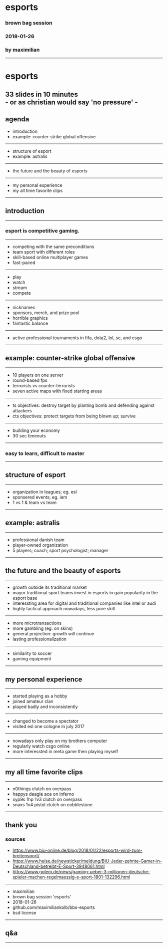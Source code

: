 # esports
###  brown bag session
### 2018-01-26
### by maximilian
---
# esports
33 slides in 10 minutes  
\- or as christian would say 'no pressure' -
---
## agenda
* introduction
* example: counter-strike global offensive
---
* structure of esport
* example: astralis
---
* the future and the beauty of esports
---
* my personal experience
* my all time favorite clips
---
## introduction
---
### esport is competitive gaming.
---
* competing with the same preconditions
* team sport with different roles
* skill-based online multiplayer games
* fast-paced
---
* play
* watch
* stream
* compete
---
* nicknames
* sponsors, merch, and prize pool
* horrible graphics
* fantastic balance
---
* active professional tournaments in fifa, dota2, lol, sc, and csgo
---
## example: counter-strike global offensive
---
* 10 players on one server
* round-based fps
* terrorists vs counter-terrorists
* seven active maps with fixed starting areas
---
* ts objectives: destroy target by planting bomb and defending against attackers
* cts objectives: protect targets from being blown up; survive
---
* building your economy
* 30 sec timeouts
---
### easy to learn, difficult to master
---
## structure of esport
---
* organization in leagues; eg. esl
* sponsered events; eg. iem
* 1 vs 1 & team vs team
---
## example: astralis
---
* professional danish team
* player-owned organization
* 5 players; coach; sport psychologist; manager
---
## the future and the beauty of esports
---
* growth outside its traditional market
* mayor traditional sport teams invest in esports in gain popularity in the esport base
* interessting area for digital and traditional companies like intel or audi
* highly tactical approach nowadays, less pure skill
---
* more microtransactions
* more gambling (eg. on skins)
* general projection: growth will continue
* lasting professionalization
---
* similarity to soccer
* gaming equipment
---
## my personal experience
---
* started playing as a hobby
* joined amateur clan
* played badly and inconsistently
---
* changed to become a spectator
* visited esl one cologne in july 2017
---
* nowadays only play on my brothers computer
* regularly watch csgo online
* more interessted in meta game then playing myself
---
## my all time favorite clips
---
* n0things clutch on overpass
* happys deagle ace on inferno
* xyp9s 1hp 1v3 clutch on overpass
* snaxs 1v4 pistol clutch on cobblestone
---
thank you
---
### sources
* https://www.biu-online.de/blog/2018/01/22/esports-wird-zum-breitensport/
* https://www.heise.de/newsticker/meldung/BIU-Jeder-zehnte-Gamer-in-Deutschland-betreibt-E-Sport-3948061.html
* https://www.golem.de/news/gaming-ueber-3-millionen-deutsche-spieler-machen-regelmaessig-e-sport-1801-132296.html 
---
* maximilian
* brown bag session 'esports'
* 2018-01-26
* github.com/maximiliankolb/bbs-esports
* bsd license
---
## q&a
---

